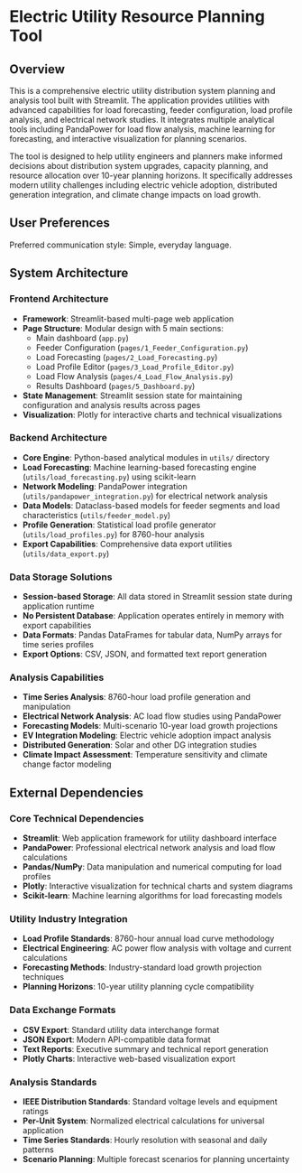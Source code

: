 # Electric Utility Resource Planning Tool

## Overview

This is a comprehensive electric utility distribution system planning and analysis tool built with Streamlit. The application provides utilities with advanced capabilities for load forecasting, feeder configuration, load profile analysis, and electrical network studies. It integrates multiple analytical tools including PandaPower for load flow analysis, machine learning for forecasting, and interactive visualization for planning scenarios.

The tool is designed to help utility engineers and planners make informed decisions about distribution system upgrades, capacity planning, and resource allocation over 10-year planning horizons. It specifically addresses modern utility challenges including electric vehicle adoption, distributed generation integration, and climate change impacts on load growth.

## User Preferences

Preferred communication style: Simple, everyday language.

## System Architecture

### Frontend Architecture
- **Framework**: Streamlit-based multi-page web application
- **Page Structure**: Modular design with 5 main sections:
  - Main dashboard (`app.py`)
  - Feeder Configuration (`pages/1_Feeder_Configuration.py`)
  - Load Forecasting (`pages/2_Load_Forecasting.py`) 
  - Load Profile Editor (`pages/3_Load_Profile_Editor.py`)
  - Load Flow Analysis (`pages/4_Load_Flow_Analysis.py`)
  - Results Dashboard (`pages/5_Dashboard.py`)
- **State Management**: Streamlit session state for maintaining configuration and analysis results across pages
- **Visualization**: Plotly for interactive charts and technical visualizations

### Backend Architecture
- **Core Engine**: Python-based analytical modules in `utils/` directory
- **Load Forecasting**: Machine learning-based forecasting engine (`utils/load_forecasting.py`) using scikit-learn
- **Network Modeling**: PandaPower integration (`utils/pandapower_integration.py`) for electrical network analysis
- **Data Models**: Dataclass-based models for feeder segments and load characteristics (`utils/feeder_model.py`)
- **Profile Generation**: Statistical load profile generator (`utils/load_profiles.py`) for 8760-hour analysis
- **Export Capabilities**: Comprehensive data export utilities (`utils/data_export.py`)

### Data Storage Solutions
- **Session-based Storage**: All data stored in Streamlit session state during application runtime
- **No Persistent Database**: Application operates entirely in memory with export capabilities
- **Data Formats**: Pandas DataFrames for tabular data, NumPy arrays for time series profiles
- **Export Options**: CSV, JSON, and formatted text report generation

### Analysis Capabilities
- **Time Series Analysis**: 8760-hour load profile generation and manipulation
- **Electrical Network Analysis**: AC load flow studies using PandaPower
- **Forecasting Models**: Multi-scenario 10-year load growth projections
- **EV Integration Modeling**: Electric vehicle adoption impact analysis
- **Distributed Generation**: Solar and other DG integration studies
- **Climate Impact Assessment**: Temperature sensitivity and climate change factor modeling

## External Dependencies

### Core Technical Dependencies
- **Streamlit**: Web application framework for utility dashboard interface
- **PandaPower**: Professional electrical network analysis and load flow calculations
- **Pandas/NumPy**: Data manipulation and numerical computing for load profiles
- **Plotly**: Interactive visualization for technical charts and system diagrams
- **Scikit-learn**: Machine learning algorithms for load forecasting models

### Utility Industry Integration
- **Load Profile Standards**: 8760-hour annual load curve methodology
- **Electrical Engineering**: AC power flow analysis with voltage and current calculations
- **Forecasting Methods**: Industry-standard load growth projection techniques
- **Planning Horizons**: 10-year utility planning cycle compatibility

### Data Exchange Formats
- **CSV Export**: Standard utility data interchange format
- **JSON Export**: Modern API-compatible data format
- **Text Reports**: Executive summary and technical report generation
- **Plotly Charts**: Interactive web-based visualization export

### Analysis Standards
- **IEEE Distribution Standards**: Standard voltage levels and equipment ratings
- **Per-Unit System**: Normalized electrical calculations for universal application
- **Time Series Standards**: Hourly resolution with seasonal and daily patterns
- **Scenario Planning**: Multiple forecast scenarios for planning uncertainty
